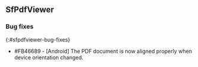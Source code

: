 ﻿## SfPdfViewer

### Bug fixes

{:#sfpdfviewer-bug-fixes}

* \#FB46689 - [Android] The PDF document is now aligned properly when device orientation changed.